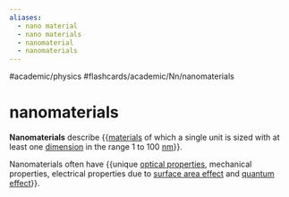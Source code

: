 ```yaml
---
aliases:
  - nano material
  - nano materials
  - nanomaterial
  - nanomaterials
---
```


#academic/physics #flashcards/academic/Nn/nanomaterials

# nanomaterials

__Nanomaterials__ describe {{[materials](material.md) of which a single unit is sized with at least one [dimension](dimension.md) in the range 1 to 100 [nm](nanometer.md)}}. <!--SR:!2023-05-28,5,230-->

Nanomaterials often have {{unique [optical properties](optical%20properties.md), mechanical properties, electrical properties due to [surface area effect](surface-area-to-volume%20ratio.md) and [quantum effect](quantum%20mechanics.md)}}. <!--SR:!2023-05-26,6,230-->
